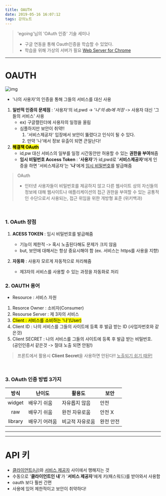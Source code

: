 ```yaml
---
title: OAUTH
date: 2019-05-16 16:07:12
tags: 강의노트
---
```


> 'egoing'님의 'OAuth 인증' 기술 세미나
>
> - 구글 연동을 통해 Oauth인증을 학습할 수 있었다.
> - 학습을 위해 가상의 서버가 필요 [Web Server for Chrome](https://chrome.google.com/webstore/detail/web-server-for-chrome/ofhbbkphhbklhfoeikjpcbhemlocgigb)

---

# OAUTH

![img](https://upload.wikimedia.org/wikipedia/commons/thumb/3/32/OpenIDvs.Pseudo-AuthenticationusingOAuth.svg/768px-OpenIDvs.Pseudo-AuthenticationusingOAuth.svg.png)

- '나의 사용자'의 인증을 통해 그들의 서비스를 대신 사용

1. **일반적 인증의 문제점** : '사용자'의 id,pwd -> _'나'의 db에 저장_ -> 사용자 대신 '그들의 서비스' 사용
   - ex) 구글캘린더에 사용자의 일정을 올림
   - 심플하지만 보안이 취약!!
     1. '서비스제공자' 입장에서 보안이 뚫렸다고 인식이 될 수 있다.
     2. 만약 '나'에서 정보 유출이 되면 큰일난다!
2. <mark>**해결책 OAuth**</mark>
   - id,pw 대신 서비스의 일부를 일정 시간동안만 허용할 수 있는 **권한을 부여**해줌
   - **임시 비밀번호 Access Token** : '**사용자**'가 id,pwd로 '**서비스제공자**'에게 인증을 하면 '서비스제공자'는 '**나**'에게 <u>임시 비밀번호</u>를 발급해줌

> OAuth
>
> - 인터넷 사용자들이 비밀번호를 제공하지 않고 다른 웹사이트 상의 자신들의 정보에 대해 웹사이트나 애플리케이션의 접근 권한을 부여할 수 있는 공통적인 수단으로서 사용되는, 접근 위임을 위한 개방형 표준 (위키백과)

<br>

### 1. OAuth 장점

1. **ACESS TOKEN** : 임시 비밀번호를 발급해줌

   - 기능이 제한적 -> 혹시 노출된다해도 문제가 크지 않음
   - but, 보안에 대해서는 항상 중요시해야 함 (ex. 서비스는 https를 사용을 지향)

2. **자동화** : 사용자 모르게 자동적으로 처리해줌
   - 제3자의 서비스를 사용할 수 있는 과정을 자동화로 처리
     <br>

### 2. OAUTH 용어

- Resource : 서비스 자원

1. Resorce Owner : 소비자(Consumer)
2. Resourse Server : 제 3자의 서비스
3. <mark>Client : 서비스를 소비하는 '나'(User)</mark>
4. Client ID : 나의 서비스를 그들의 사이트에 등록 후 발급 받는 ID (사업자번호와 같은것)
5. Client SECRET : 나의 서비스를 그들의 사이트에 등록 후 발급 받는 비밀번호.  
   (공인인증서 같은것 -> 절대 노출 되면 안됨!)

> 프론트에서 활용시 **Client Secret**을 사용하면 안된다!! <u>노출되기 쉽기 때문!</u>

<br>

### 3. OAuth 인증 방법 3가지

|  방식   | 난이도        | 활용도          | 보안      |
| :-----: | ------------- | --------------- | --------- |
| widget  | 배우기 쉬움   | 자유롭지 않음   | 안전      |
|   raw   | 배우기 쉬움   | 완전 자유로움   | 안전 X    |
| library | 배우기 어려움 | 비교적 자유로움 | 완전 안전 |

---

---

# API 키

- <u>클라이언트(나)</u>와 <u>서비스 제공자</u> 사이에서 행해지는 것
- 수동으로 '**클라이언트인 내**'가 '**서비스 제공자**'에게 키(패스워드)를 받아와서 사용함
- oauth 보다 훨씬 간편
- 사용에 있어 제한적이고 보안이 취약하다!
